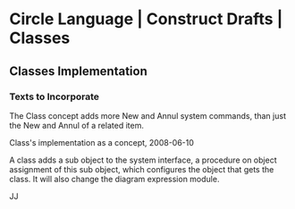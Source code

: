 Circle Language | Construct Drafts | Classes
============================================

Classes Implementation
----------------------

### Texts to Incorporate

The Class concept
adds more New and Annul
system commands, than just the New and Annul
of a related item.


Class's implementation as a concept,
2008-06-10

A class adds a sub object to the system interface,
a procedure on object assignment of this sub object,
which configures the object that gets the class.
It will also change the diagram expression module.

JJ
